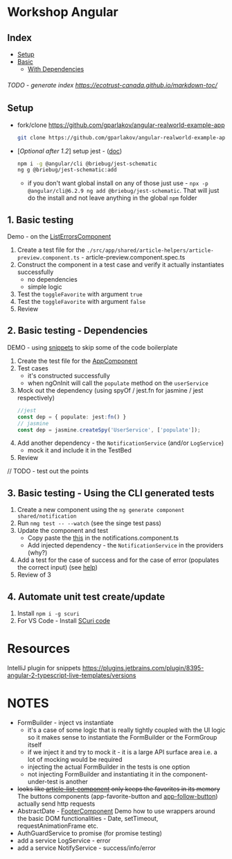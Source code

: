 # Workshop Angular
## Index
 - [Setup](#setup)
 - [Basic](#1-basic-testing)
    - [With Dependencies](#2-basic-testing---dependencies)

###### TODO - generate index https://ecotrust-canada.github.io/markdown-toc/

## Setup

- fork/clone https://github.com/gparlakov/angular-realworld-example-app
    ```bash
    git clone https://github.com/gparlakov/angular-realworld-example-app
    ```

- [_Optional_ _after 1.2_] setup jest - ([doc](https://github.com/briebug/jest-schematic#usage-))
    ```bash
    npm i -g @angular/cli @briebug/jest-schematic
    ng g @briebug/jest-schematic:add
    ```
    - if you don't want global install on any of those just use - `npx -p @angular/cli@6.2.9 ng add @briebug/jest-schematic`. That will just do the install and not leave anything in the global `npm` folder

## 1. Basic testing
Demo - on the [ListErrorsComponent](./src/app/shared/list-errors.component.ts)
 1. Create a test file for the `./src/app/shared/article-helpers/article-preview.component.ts` - article-preview.component.spec.ts
 2. Construct the component in a test case and verify it actually instantiates successfully
    - no dependencies
    - simple logic
 3. Test the `toggleFavorite` with argument `true`
 4. Test the `toggleFavorite` with argument `false`
 5. Review

## 2. Basic testing - Dependencies
 DEMO - using [snippets](https://github.com/BeastCode/VSCode-Angular-TypeScript-Snippets)  to skip some of the code boilerplate

  1. Create the test file for the [AppComponent](./src/app/app.component.ts)
  2. Test cases
      - it's constructed successfully
      - when ngOnInit will call the `populate` method on the `userService`
  3. Mock out the dependency (using spyOf / jest.fn for jasmine / jest respectively)
      ```ts
      //jest
      const dep = { populate: jest:fn() }
      // jasmine
      const dep = jasmine.createSpy('UserService', ['populate']);
      ```
  4. Add another dependency - the `NotificationService` (and/or `LogService`)
      - mock it and include it in the TestBed
  5. Review

// TODO - test out the points

## 3. Basic testing - Using the CLI generated tests
  1. Create a new component using the `ng generate component shared/notification`
  2. Run `nmg test -- --watch`  (see the singe test pass)
  3. Update the component and test
      - Copy paste the [this](files/notifications.component.ts.help) in the notifications.component.ts
      - Add injected dependency - the `NotificationService` in the providers (why?)
  4. Add a test for the case of success and for the case of error (populates the correct input) (see [help](./files/notificatons.component.spec.ts.help))
  5. Review of 3

## 4. Automate unit test create/update
  1. Install `npm i -g scuri`
  4. For VS Code - Install [SCuri code](https://marketplace.visualstudio.com/items?itemName=gparlakov.scuri-code)


# Resources
IntelliJ plugin for snippets https://plugins.jetbrains.com/plugin/8395-angular-2-typescript-live-templates/versions

# NOTES
- FormBuilder - inject vs instantiate
  - it's a case of some logic that is really tightly coupled with the UI logic so it makes sense to instantiate the FormBuilder or the FormGroup itself
  - if we inject it and try to mock it - it is a large API surface area i.e. a lot of mocking would be required
  - injecting the actual FormBuilder in the tests is one option
  - not injecting FormBuilder and instantiating it in the component-under-test is another
- ~~looks like [article-list-component](./src/app/shared/article-helpers/article-list.component.ts) only keeps the favorites in its memory~~ The buttons components (app-favorite-button and [app-follow-button](./src/app/shared/buttons/follow-button.component.ts#L23)) actually send http requests
- AbstractDate - [FooterComponent](./src/app/shared/layout/footer.component.ts) Demo how to use wrappers around the basic DOM functionalities - Date, setTimeout, requestAnimationFrame etc.
- AuthGuardService to promise (for promise testing)
- add a service LogService - error
- add a service NotifyService - success/info/error

